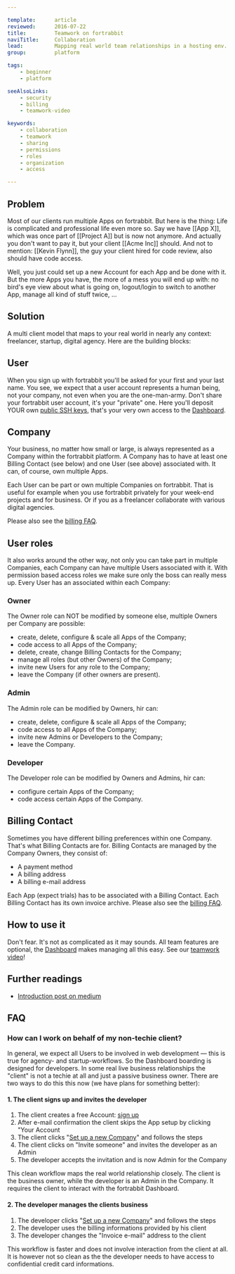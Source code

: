 ```yaml
---

template:      article
reviewed:      2016-07-22
title:         Teamwork on fortrabbit
naviTitle:     Collaboration
lead:          Mapping real world team relationships in a hosting env.
group:         platform

tags:
    - beginner
    - platform

seeAlsoLinks:
    - security
    - billing
    - teamwork-video

keywords:
    - collaboration
    - teamwork
    - sharing
    - permissions
    - roles
    - organization
    - access

---
```



## Problem

Most of our clients run multiple Apps on fortrabbit. But here is the thing: Life is complicated and professional life even more so. Say we have [[App X]], which was once part of [[Project A]] but is now not anymore. And actually you don't want to pay it, but your client [[Acme Inc]] should. And not to mention: [[Kevin Flynn]], the guy your client hired for code review, also should have code access.

Well, you just could set up a new Account for each App and be done with it. But the more Apps you have, the more of a mess you will end up with: no bird's eye view about what is going on, logout/login to switch to another App, manage all kind of stuff twice, ...

## Solution

A multi client model that maps to your real world in nearly any context: freelancer, startup, digital agency. Here are the building blocks:

## User

When you sign up with fortrabbit you'll be asked for your first and your last name. You see, we expect that a user account represents a human being, not your company, not even when you are the one-man-army. Don't share your fortrabbit user account, it's your "private" one. Here you'll deposit YOUR own [public SSH keys](/ssh-keys), that's your very own access to the [Dashboard](/dashboard).


## Company

Your business, no matter how small or large, is always represented as a Company within the fortrabbit platform. A Company has to have at least one Billing Contact (see below) and one User (see above) associated with. It can, of course, own multiple Apps.

Each User can be part or own multiple Companies on fortrabbit. That is useful for example when you use fortrabbit privately for your week-end projects and for business. Or if you as a freelancer collaborate with various digital agencies.

Please also see the [billing FAQ](/billing#toc-faq).

## User roles

It also works around the other way, not only you can take part in multiple Companies, each Company can have multiple Users associated with it. With permission based access roles we make sure only the boss can really mess up. Every User has an associated within each Company:

### Owner

The Owner role can NOT be modified by someone else, multiple Owners per Company are possible:

* create, delete, configure & scale all Apps of the Company;
* code access to all Apps of the Company;
* delete, create, change Billing Contacts for the Company;
* manage all roles (but other Owners) of the Company;
* invite new Users for any role to the Company;
* leave the Company (if other owners are present).

### Admin

The Admin role can be modified by Owners, hir can:

* create, delete, configure & scale all Apps of the Company;
* code access to all Apps of the Company;
* invite new Admins or Developers to the Company;
* leave the Company.

### Developer

The Developer role can be modified by Owners and Admins, hir can:

* configure certain Apps of the Company;
* code access certain Apps of the Company.

## Billing Contact

Sometimes you have different billing preferences within one Company. That's what Billing Contacts are for. Billing Contacts are managed by the Company Owners, they consist of:

* A payment method
* A billing address
* A billing e-mail address

Each App (expect trials) has to be associated with a Billing Contact. Each Billing Contact has its own invoice archive. Please also see the [billing FAQ](/billing#toc-faq).


## How to use it

Don't fear. It's not as complicated as it may sounds. All team features are optional, the [Dashboard](dahsboard) makes managing all this easy. See our [teamwork video](teamwork-video)!

## Further readings

* [Introduction post on medium](https://medium.com/@frank_laemmer/our-multi-client-model-3b965d2f1060)

## FAQ

### How can I work on behalf of my non-techie client?

<!--  TODO: rewrite on passive owner launch -->

In general, we expect all Users to be involved in web development — this is true for agency- and startup-workflows. So the Dashboard boarding is designed for developers. In some real live business relationships the "client" is not a techie at all and just a passive business owner. There are two ways to do this this now (we have plans for something better):


#### 1. The client signs up and invites the developer

1. The client creates a free Account: [sign up](https://dashboard.fortrabbit.com/signup)
2. After e-mail confirmation the client skips the App setup by clicking "Your Account
3. The client clicks "[Set up a new Company](https://dashboard.fortrabbit.com//account/company/new)" and follows the steps
4. The client clicks on "Invite someone" and invites the developer as an Admin
5. The developer accepts the invitation and is now Admin for the Company

This clean workflow maps the real world relationship closely. The client is the business owner, while the developer is an Admin in the Company. It requires the client to interact with the fortrabbit Dashboard.


#### 2. The developer manages the clients business

1. The developer clicks "[Set up a new Company](https://dashboard.fortrabbit.com//account/company/new)" and follows the steps
2. The developer uses the billing informations provided by his client
3. The developer changes the "Invoice e-mail" address to the client

This workflow is faster and does not involve interaction from the client at all. It is however not so clean as the the developer needs to have access to confidential credit card informations.


